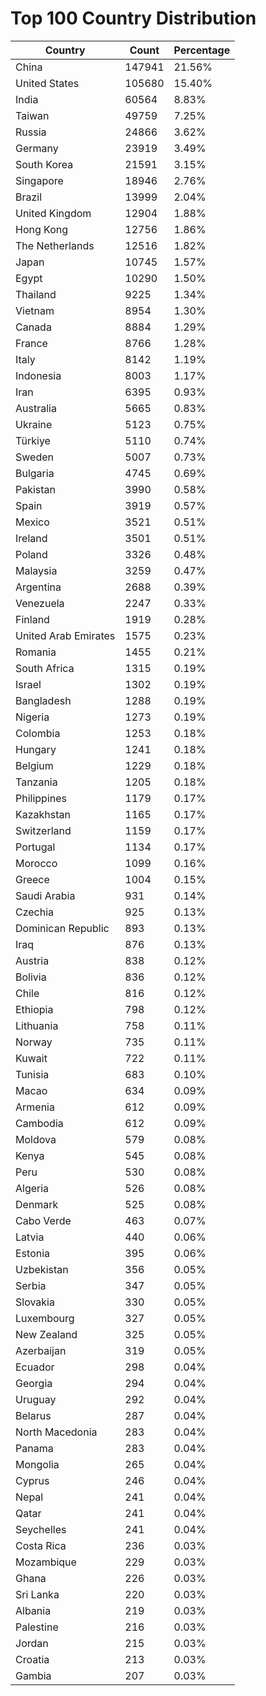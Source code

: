 # Top 100 Country Distribution
| Country | Count | Percentage |
|----|----|----|
| China | 147941 | 21.56% |
| United States | 105680 | 15.40% |
| India | 60564 | 8.83% |
| Taiwan | 49759 | 7.25% |
| Russia | 24866 | 3.62% |
| Germany | 23919 | 3.49% |
| South Korea | 21591 | 3.15% |
| Singapore | 18946 | 2.76% |
| Brazil | 13999 | 2.04% |
| United Kingdom | 12904 | 1.88% |
| Hong Kong | 12756 | 1.86% |
| The Netherlands | 12516 | 1.82% |
| Japan | 10745 | 1.57% |
| Egypt | 10290 | 1.50% |
| Thailand | 9225 | 1.34% |
| Vietnam | 8954 | 1.30% |
| Canada | 8884 | 1.29% |
| France | 8766 | 1.28% |
| Italy | 8142 | 1.19% |
| Indonesia | 8003 | 1.17% |
| Iran | 6395 | 0.93% |
| Australia | 5665 | 0.83% |
| Ukraine | 5123 | 0.75% |
| Türkiye | 5110 | 0.74% |
| Sweden | 5007 | 0.73% |
| Bulgaria | 4745 | 0.69% |
| Pakistan | 3990 | 0.58% |
| Spain | 3919 | 0.57% |
| Mexico | 3521 | 0.51% |
| Ireland | 3501 | 0.51% |
| Poland | 3326 | 0.48% |
| Malaysia | 3259 | 0.47% |
| Argentina | 2688 | 0.39% |
| Venezuela | 2247 | 0.33% |
| Finland | 1919 | 0.28% |
| United Arab Emirates | 1575 | 0.23% |
| Romania | 1455 | 0.21% |
| South Africa | 1315 | 0.19% |
| Israel | 1302 | 0.19% |
| Bangladesh | 1288 | 0.19% |
| Nigeria | 1273 | 0.19% |
| Colombia | 1253 | 0.18% |
| Hungary | 1241 | 0.18% |
| Belgium | 1229 | 0.18% |
| Tanzania | 1205 | 0.18% |
| Philippines | 1179 | 0.17% |
| Kazakhstan | 1165 | 0.17% |
| Switzerland | 1159 | 0.17% |
| Portugal | 1134 | 0.17% |
| Morocco | 1099 | 0.16% |
| Greece | 1004 | 0.15% |
| Saudi Arabia | 931 | 0.14% |
| Czechia | 925 | 0.13% |
| Dominican Republic | 893 | 0.13% |
| Iraq | 876 | 0.13% |
| Austria | 838 | 0.12% |
| Bolivia | 836 | 0.12% |
| Chile | 816 | 0.12% |
| Ethiopia | 798 | 0.12% |
| Lithuania | 758 | 0.11% |
| Norway | 735 | 0.11% |
| Kuwait | 722 | 0.11% |
| Tunisia | 683 | 0.10% |
| Macao | 634 | 0.09% |
| Armenia | 612 | 0.09% |
| Cambodia | 612 | 0.09% |
| Moldova | 579 | 0.08% |
| Kenya | 545 | 0.08% |
| Peru | 530 | 0.08% |
| Algeria | 526 | 0.08% |
| Denmark | 525 | 0.08% |
| Cabo Verde | 463 | 0.07% |
| Latvia | 440 | 0.06% |
| Estonia | 395 | 0.06% |
| Uzbekistan | 356 | 0.05% |
| Serbia | 347 | 0.05% |
| Slovakia | 330 | 0.05% |
| Luxembourg | 327 | 0.05% |
| New Zealand | 325 | 0.05% |
| Azerbaijan | 319 | 0.05% |
| Ecuador | 298 | 0.04% |
| Georgia | 294 | 0.04% |
| Uruguay | 292 | 0.04% |
| Belarus | 287 | 0.04% |
| North Macedonia | 283 | 0.04% |
| Panama | 283 | 0.04% |
| Mongolia | 265 | 0.04% |
| Cyprus | 246 | 0.04% |
| Nepal | 241 | 0.04% |
| Qatar | 241 | 0.04% |
| Seychelles | 241 | 0.04% |
| Costa Rica | 236 | 0.03% |
| Mozambique | 229 | 0.03% |
| Ghana | 226 | 0.03% |
| Sri Lanka | 220 | 0.03% |
| Albania | 219 | 0.03% |
| Palestine | 216 | 0.03% |
| Jordan | 215 | 0.03% |
| Croatia | 213 | 0.03% |
| Gambia | 207 | 0.03% |
